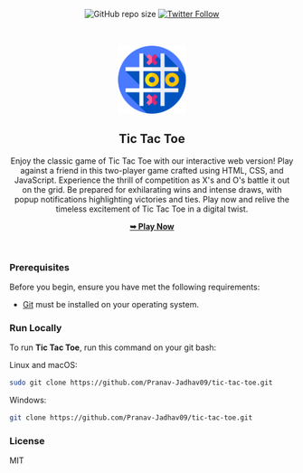 <div align="center">

![GitHub repo size](https://img.shields.io/github/repo-size/Pranav-Jadhav09/tic-tac-toe)
[![Twitter Follow](https://img.shields.io/twitter/follow/Pranav_Jadhav09?style=social)](https://twitter.com/Pranav_Jadhav09)
<!-- 
[![Hashnode Badge](https://img.shields.io/badge/Read_What_I_learn-2962FF?style=social&logo=hashnode&logoColor=blue)](https://thejrpranav09.hashnode.dev/building-a-simple-dice-game-with-javascript) -->

<br />
<br />

<img src="/assets/favicon.png" style="width: 120px">

<h2 align="center">Tic Tac Toe</h2>
Enjoy the classic game of Tic Tac Toe with our interactive web version! Play against a friend in this two-player game crafted using HTML, CSS, and JavaScript. Experience the thrill of competition as X's and O's battle it out on the grid. Be prepared for exhilarating wins and intense draws, with popup notifications highlighting victories and ties. Play now and relive the timeless excitement of Tic Tac Toe in a digital twist.

<a href="https://tic-tac-toe-jrpranav.netlify.app/"><strong>➥ Play Now</strong></a>

</div>

<br />

### Prerequisites

Before you begin, ensure you have met the following requirements:

- [Git](https://git-scm.com/downloads "Download Git") must be installed on your operating system.

### Run Locally

To run **Tic Tac Toe**, run this command on your git bash:

Linux and macOS:

```bash
sudo git clone https://github.com/Pranav-Jadhav09/tic-tac-toe.git
```

Windows:

```bash
git clone https://github.com/Pranav-Jadhav09/tic-tac-toe.git
```

### License

MIT
